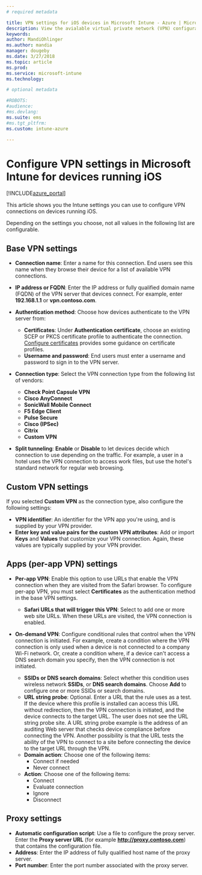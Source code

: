 ```yaml
---
# required metadata

title: VPN settings for iOS devices in Microsoft Intune - Azure | Microsoft Docs
description: View the avialable virtual private network (VPN) configuration settings, including the connection details, authentication methods, and split tunneling in the base settings; the custom VPN settings with the identifier, and the key and value pairs; the per-app VPN settings that include Safari URLs, and on-demand VPNs with SSIDs or DNS search domains; and the proxy settings to include a configuration script, IP or FQDN address, and TCP port in Microsoft Intune on devices running iOS.
keywords:
author: MandiOhlinger
ms.author: mandia
manager: dougeby
ms.date: 3/27/2018
ms.topic: article
ms.prod:
ms.service: microsoft-intune
ms.technology:

# optional metadata

#ROBOTS:
#audience:
#ms.devlang:
ms.suite: ems
#ms.tgt_pltfrm:
ms.custom: intune-azure

---
```


# Configure VPN settings in Microsoft Intune for devices running iOS

[!INCLUDE[azure_portal](./includes/azure_portal.md)]

This article shows you the Intune settings you can use to configure VPN connections on devices running iOS.

Depending on the settings you choose, not all values in the following list are configurable.

## Base VPN settings

- **Connection name**: Enter a name for this connection. End users see this name when they browse their device for a list of available VPN connections.
- **IP address or FQDN**: Enter the IP address or fully qualified domain name (FQDN) of the VPN server that devices connect. For example, enter **192.168.1.1** or **vpn.contoso.com**.
- **Authentication method**: Choose how devices authenticate to the VPN server from:
  - **Certificates**: Under **Authentication certificate**, choose an existing SCEP or PKCS certificate profile to authenticate the connection. [Configure certificates](certificates-configure.md) provides some guidance on certificate profiles.
  - **Username and password**: End users must enter a username and password to sign in to the VPN server.
- **Connection type**: Select the VPN connection type from the following list of vendors:
  - **Check Point Capsule VPN**
  - **Cisco AnyConnect**
  - **SonicWall Mobile Connect**
  - **F5 Edge Client**
  - **Pulse Secure**
  - **Cisco (IPSec)**
  - **Citrix**
  - **Custom VPN**

- **Split tunneling**: **Enable** or **Disable** to let devices decide which connection to use depending on the traffic. For example, a user in a hotel uses the VPN connection to access work files, but use the hotel's standard network for regular web browsing.

## Custom VPN settings

If you selected **Custom VPN** as the connection type, also configure the following settings:

- **VPN identifier**: An identifier for the VPN app you're using, and is supplied by your VPN provider.
- **Enter key and value pairs for the custom VPN attributes**: Add or import **Keys** and **Values** that customize your VPN connection. Again, these values are typically supplied by your VPN provider.

## Apps (per-app VPN) settings

- **Per-app VPN**: Enable this option to use URLs that enable the VPN connection when they are visited from the Safari browser. To configure per-app VPN, you must select **Certificates** as the authentication method in the base VPN settings.
  - **Safari URLs that will trigger this VPN**: Select to add one or more web site URLs. When these URLs are visited, the VPN connection is enabled.

- **On-demand VPN**: Configure conditional rules that control when the VPN connection is initiated. For example, create a condition where the VPN connection is only used when a device is not connected to a company Wi-Fi network. Or, create a condition where, if a device can't access a DNS search domain you specify, then the VPN connection is not initiated.

  - **SSIDs or DNS search domains**: Select whether this condition uses wireless network **SSIDs**, or **DNS search domains**. Choose **Add** to configure one or more SSIDs or search domains.
  - **URL string probe**: Optional. Enter a URL that the rule uses as a test. If the device where this profile is installed can access this URL without redirection, then the VPN connection is initiated, and the device connects to the target URL. The user does not see the URL string probe site. A URL string probe example is the address of an auditing Web server that checks device compliance before connecting the VPN. Another possibility is that the URL tests the ability of the VPN to connect to a site before connecting the device to the target URL through the VPN.
  - **Domain action**: Choose one of the following items:
    - Connect if needed
    - Never connect
  - **Action**: Choose one of the following items:
    - Connect
    - Evaluate connection
    - Ignore
    - Disconnect

## Proxy settings

- **Automatic configuration script**: Use a file to configure the proxy server. Enter the **Proxy server URL** (for example **http://proxy.contoso.com**) that contains the configuration file.
- **Address**: Enter the IP address of fully qualified host name of the proxy server.
- **Port number**: Enter the port number associated with the proxy server.
